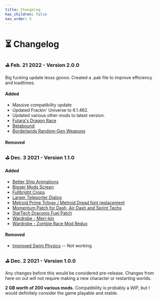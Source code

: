 ```yaml
---
title: Changelog
has_children: false
nav_order: 5
---
```


# ⏳ Changelog

### ⛳ Feb. 21 2022 - Version 2.0.0

Big fucking update lesss goooo. Created a .pak file to improve efficiency and loadtimes.

#### Added

- Massive compatibility update
- Updated Frackin' Universe to 6.1.462.
- Updated various other mods to latest version.
- [Futara's Dragon Race](https://steamcommunity.com/sharedfiles/filedetails/?id=1958993491)
- [Betabound](https://steamcommunity.com/sharedfiles/filedetails/?id=2010607826)
- [Borderlands Random-Gen Weapons](https://steamcommunity.com/sharedfiles/filedetails/?id=946515757)

#### Removed

### ⛳ Dec. 3 2021 - Version 1.1.0

#### Added

- [Better Ship Animations](https://steamcommunity.com/sharedfiles/filedetails/?id=2116201964)
- [Bigger Mods Screen](https://steamcommunity.com/sharedfiles/filedetails/?id=2467975871)
- [Fullbright Crops](https://steamcommunity.com/sharedfiles/filedetails/?id=2628213443)
- [Larger Teleporter Dialog](https://steamcommunity.com/sharedfiles/filedetails/?id=740346781)
- [Metroid Prime Trilogy / Metroid Dread font replacement](https://steamcommunity.com/sharedfiles/filedetails/?id=2624003918)
- [Momentum Patch for Dash, Air Dash and Sprint Techs](https://steamcommunity.com/sharedfiles/filedetails/?id=1667937049)
- [StarTech Draconis Fuel Patch](https://steamcommunity.com/sharedfiles/filedetails/?id=2607280168)
- [Wardrobe - Merr-kin](https://steamcommunity.com/sharedfiles/filedetails/?id=1718613673)
- [Wardrobe - Zombie Race Mod Redux](https://steamcommunity.com/sharedfiles/filedetails/?id=1372956780)

#### Removed

- [Improved Swim Physics](https://steamcommunity.com/sharedfiles/filedetails/?id=1944652363) -- Not working

### ⛳ Dec. 2 2021 - Version 1.0.0

Any changes before this would be considered pre-release. Changes from here on out will not require making a new character or restarting worlds.

**2 GB worth of 200 various mods.** Compatibility is probably a WIP, but I would definitely consider the game playable and stable.
